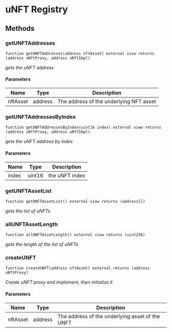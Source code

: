 # uNFT Registry


## Methods
### getUNFTAddresses

`
function getUNFTAddresses(address nftAsset) external view returns (address uNftProxy, address uNftImpl)
`

_gets the uNFT address_

#### Parameters

| Name | Type | Description |
| ---- | ---- | ----------- |
| nftAsset | address | The address of the underlying NFT asset |

### getUNFTAddressesByIndex

`
function getUNFTAddressesByIndex(uint16 index) external view returns (address uNftProxy, address uNftImpl)
`

_gets the uNFT address by index_

#### Parameters

| Name | Type | Description |
| ---- | ---- | ----------- |
| index | uint16 | the uNFT index |

### getUNFTAssetList

`
function getUNFTAssetList() external view returns (address[])
`

_gets the list of uNFTs_

### allUNFTAssetLength

`
function allUNFTAssetLength() external view returns (uint256)
`

_gets the length of the list of uNFTs_


### createUNFT

`
function createUNFT(address nftAsset) external returns (address uNftProxy)
`

_Create uNFT proxy and implement, then initialize it_

#### Parameters

| Name | Type | Description |
| ---- | ---- | ----------- |
| nftAsset | address | The address of the underlying asset of the UNFT |


